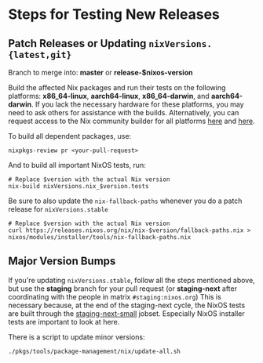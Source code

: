 # Steps for Testing New Releases

## Patch Releases or Updating `nixVersions.{latest,git}`

Branch to merge into: **master** or **release-$nixos-version**

Build the affected Nix packages and run their tests on the following platforms: **x86_64-linux**, **aarch64-linux**, **x86_64-darwin**, and **aarch64-darwin**.
If you lack the necessary hardware for these platforms, you may need to ask others for assistance with the builds.
Alternatively, you can request access to the Nix community builder for all platforms [here](https://github.com/NixOS/aarch64-build-box) and [here](https://nix-community.org/community-builder/).

To build all dependent packages, use:

```
nixpkgs-review pr <your-pull-request>
```

And to build all important NixOS tests, run:

```
# Replace $version with the actual Nix version
nix-build nixVersions.nix_$version.tests
```

Be sure to also update the `nix-fallback-paths` whenever you do a patch release for `nixVersions.stable`

```
# Replace $version with the actual Nix version
curl https://releases.nixos.org/nix/nix-$version/fallback-paths.nix > nixos/modules/installer/tools/nix-fallback-paths.nix
```

## Major Version Bumps

If you're updating `nixVersions.stable`, follow all the steps mentioned above, but use the **staging** branch for your pull request (or **staging-next** after coordinating with the people in matrix `#staging:nixos.org`)
This is necessary because, at the end of the staging-next cycle, the NixOS tests are built through the [staging-next-small](https://hydra.nixos.org/jobset/nixos/staging-next-small) jobset.
Especially NixOS installer tests are important to look at here.

There is a script to update minor versions:

```
./pkgs/tools/package-management/nix/update-all.sh
```
